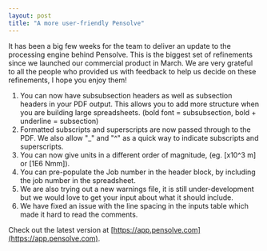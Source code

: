 ```yaml
---
layout: post
title: "A more user-friendly Pensolve"
---
```



It has been a big few weeks for the team to deliver an update to the processing engine behind Pensolve. This is the biggest set of refinements since we launched our commercial product in March. We are very grateful to all the people who provided us with feedback to help us decide on these refinements, I hope you enjoy them!
 
1. You can now have subsubsection headers as well as subsection headers in your PDF output. This allows you to add more structure when you are building large spreadsheets. (bold font = subsubsection, bold + underline = subsection)
2. Formatted subscripts and superscripts are now passed through to the PDF. We also allow "_" and "^" as a quick way to indicate subscripts and superscripts.
3. You can now give units in a different order of magnitude, (eg. [x10^3 m] or [1E6 Nmm]).
4. You can pre-populate the Job number in the header block, by including the job number in the spreadsheet.
5. We are also trying out a new warnings file, it is still under-development but we would love to get your input about what it should include.
6. We have fixed an issue with the line spacing in the inputs table which made it hard to read the comments.

Check out the latest version at [https://app.pensolve.com](https://app.pensolve.com).
